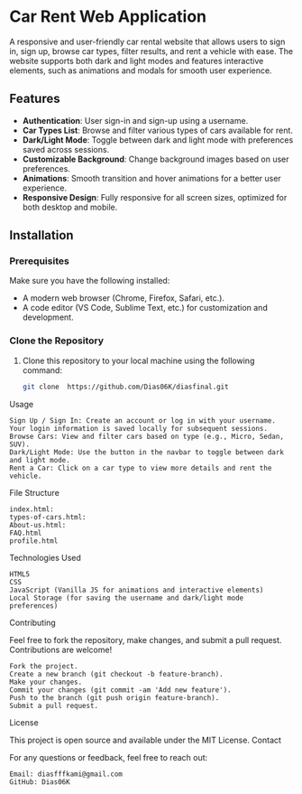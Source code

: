 # Car Rent Web Application

A responsive and user-friendly car rental website that allows users to sign in, sign up, browse car types, filter results, and rent a vehicle with ease. The website supports both dark and light modes and features interactive elements, such as animations and modals for smooth user experience.

## Features

- **Authentication**: User sign-in and sign-up using a username.
- **Car Types List**: Browse and filter various types of cars available for rent.
- **Dark/Light Mode**: Toggle between dark and light mode with preferences saved across sessions.
- **Customizable Background**: Change background images based on user preferences.
- **Animations**: Smooth transition and hover animations for a better user experience.
- **Responsive Design**: Fully responsive for all screen sizes, optimized for both desktop and mobile.

## Installation

### Prerequisites

Make sure you have the following installed:

- A modern web browser (Chrome, Firefox, Safari, etc.).
- A code editor (VS Code, Sublime Text, etc.) for customization and development.

### Clone the Repository

1. Clone this repository to your local machine using the following command:
   
   ```bash
   git clone  https://github.com/Dias06K/diasfinal.git


Usage

    Sign Up / Sign In: Create an account or log in with your username. Your login information is saved locally for subsequent sessions.
    Browse Cars: View and filter cars based on type (e.g., Micro, Sedan, SUV).
    Dark/Light Mode: Use the button in the navbar to toggle between dark and light mode.
    Rent a Car: Click on a car type to view more details and rent the vehicle.

File Structure

    index.html: 
    types-of-cars.html: 
    About-us.html:
    FAQ.html
    profile.html
    

Technologies Used

    HTML5
    CSS
    JavaScript (Vanilla JS for animations and interactive elements)
    Local Storage (for saving the username and dark/light mode preferences)

Contributing

Feel free to fork the repository, make changes, and submit a pull request. Contributions are welcome!

    Fork the project.
    Create a new branch (git checkout -b feature-branch).
    Make your changes.
    Commit your changes (git commit -am 'Add new feature').
    Push to the branch (git push origin feature-branch).
    Submit a pull request.

License

This project is open source and available under the MIT License.
Contact

For any questions or feedback, feel free to reach out:

    Email: diasfffkami@gmail.com
    GitHub: Dias06K
